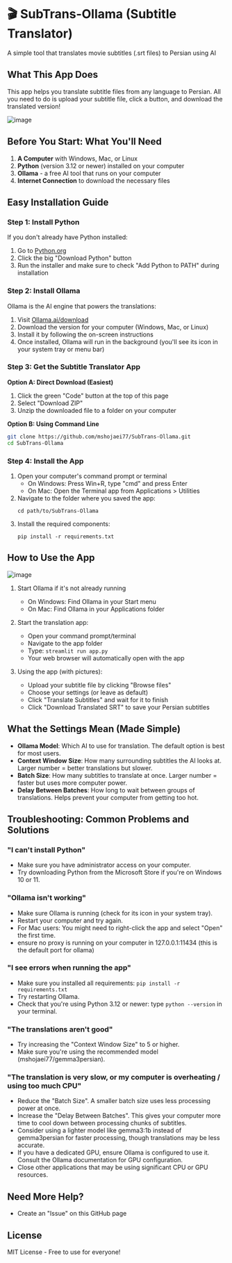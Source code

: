 # 🎬 SubTrans-Ollama (Subtitle Translator)

A simple tool that translates movie subtitles (.srt files) to Persian using AI



## What This App Does

This app helps you translate subtitle files from any language to Persian. All you need to do is upload your subtitle file, click a button, and download the translated version!

![image](https://github.com/user-attachments/assets/cd64df5e-e622-4671-8336-fb1b64707b15)

## Before You Start: What You'll Need

1. **A Computer** with Windows, Mac, or Linux
2. **Python** (version 3.12 or newer) installed on your computer
3. **Ollama** - a free AI tool that runs on your computer
4. **Internet Connection** to download the necessary files


## Easy Installation Guide

### Step 1: Install Python

If you don't already have Python installed:

1. Go to [Python.org](https://www.python.org/downloads/)
2. Click the big "Download Python" button
3. Run the installer and make sure to check "Add Python to PATH" during installation

### Step 2: Install Ollama

Ollama is the AI engine that powers the translations:

1. Visit [Ollama.ai/download](https://ollama.ai/download)
2. Download the version for your computer (Windows, Mac, or Linux)
3. Install it by following the on-screen instructions
4. Once installed, Ollama will run in the background (you'll see its icon in your system tray or menu bar)

### Step 3: Get the Subtitle Translator App

**Option A: Direct Download (Easiest)**
1. Click the green "Code" button at the top of this page
2. Select "Download ZIP"
3. Unzip the downloaded file to a folder on your computer

**Option B: Using Command Line**
```bash
git clone https://github.com/mshojaei77/SubTrans-Ollama.git
cd SubTrans-Ollama
```

### Step 4: Install the App

1. Open your computer's command prompt or terminal
   - On Windows: Press Win+R, type "cmd" and press Enter
   - On Mac: Open the Terminal app from Applications > Utilities
2. Navigate to the folder where you saved the app:
   ```
   cd path/to/SubTrans-Ollama
   ```
3. Install the required components:
   ```
   pip install -r requirements.txt
   ```

## How to Use the App

![image](https://github.com/user-attachments/assets/75d32c9a-c33d-45c0-b640-2ee47e89c127)

1. Start Ollama if it's not already running
   - On Windows: Find Ollama in your Start menu
   - On Mac: Find Ollama in your Applications folder

2. Start the translation app:
   - Open your command prompt/terminal
   - Navigate to the app folder
   - Type: `streamlit run app.py`
   - Your web browser will automatically open with the app

3. Using the app (with pictures):
   - Upload your subtitle file by clicking "Browse files"
   - Choose your settings (or leave as default)
   - Click "Translate Subtitles" and wait for it to finish
   - Click "Download Translated SRT" to save your Persian subtitles

## What the Settings Mean (Made Simple)

- **Ollama Model**: Which AI to use for translation. The default option is best for most users.
- **Context Window Size**: How many surrounding subtitles the AI looks at. Larger number = better translations but slower.
- **Batch Size**: How many subtitles to translate at once. Larger number = faster but uses more computer power.
- **Delay Between Batches**: How long to wait between groups of translations. Helps prevent your computer from getting too hot.

## Troubleshooting: Common Problems and Solutions

### "I can't install Python"
- Make sure you have administrator access on your computer.
- Try downloading Python from the Microsoft Store if you're on Windows 10 or 11.

### "Ollama isn't working"
- Make sure Ollama is running (check for its icon in your system tray).
- Restart your computer and try again.
- For Mac users: You might need to right-click the app and select "Open" the first time.
- ensure no proxy is running on your computer in 127.0.0.1:11434 (this is the default port for ollama)

### "I see errors when running the app"
- Make sure you installed all requirements: `pip install -r requirements.txt`
- Try restarting Ollama.
- Check that you're using Python 3.12 or newer: type `python --version` in your terminal.

### "The translations aren't good"
- Try increasing the "Context Window Size" to 5 or higher.
- Make sure you're using the recommended model (mshojaei77/gemma3persian).

### "The translation is very slow, or my computer is overheating / using too much CPU"
- Reduce the "Batch Size". A smaller batch size uses less processing power at once.
- Increase the "Delay Between Batches". This gives your computer more time to cool down between processing chunks of subtitles.
- Consider using a lighter model like gemma3:1b instead of gemma3persian for faster processing, though translations may be less accurate.
- If you have a dedicated GPU, ensure Ollama is configured to use it. Consult the Ollama documentation for GPU configuration.
- Close other applications that may be using significant CPU or GPU resources.

## Need More Help?

- Create an "Issue" on this GitHub page

## License

MIT License - Free to use for everyone!
